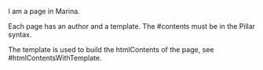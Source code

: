 I am a page in Marina.

Each page has an author and a template. The #contents must be in the  Pillar syntax.

The template is used to build the htmlContents of the page, see #htmlContentsWithTemplate.
